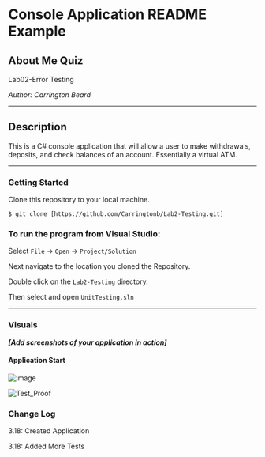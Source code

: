 
# Console Application README Example

## About Me Quiz

Lab02-Error Testing

*Author: Carrington Beard*

----

## Description

This is a C# console application that will allow a user to make withdrawals, deposits, and check balances of an account. Essentially a virtual ATM.

---

### Getting Started
Clone this repository to your local machine.

```
$ git clone [https://github.com/Carringtonb/Lab2-Testing.git]
```

### To run the program from Visual Studio:
Select ```File``` -> ```Open``` -> ```Project/Solution```

Next navigate to the location you cloned the Repository.

Double click on the ```Lab2-Testing``` directory.

Then select and open ```UnitTesting.sln```

---

### Visuals
***[Add screenshots of your application in action]***

#### Application Start

![image](https://user-images.githubusercontent.com/58369033/77023052-759ce600-6948-11ea-9c2c-0a717fdd2bba.png)

![Test_Proof](https://user-images.githubusercontent.com/58369033/77023776-00321500-694a-11ea-8868-316665f71775.png)




### Change Log  
3.18: Created Application

3.18: Added More Tests
